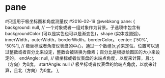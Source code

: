 # pane
#只适用于极坐标图和角度测量仪
#2016-02-19 @webkong
pane: {
      background: null,        // 一个对象或者一组对象作为背景。子选项中包含有backgroundColor (可以是实色也可以是渐变色)，shape (实体或圆弧)，innerWidth，outerWidth，borderWidth，borderColor。
      center: ['50%', '50%'],  // 极坐标或者角度仪表盘的中心，通过一个数组[x,y]来定位。位置可以通过整数或者百分比来设定，整数会被转换为像素；百分比是根据绘图区的大小来设定的。
      endAngle: null,          // 极坐标或者仪表盘的末端点角度，以度来计算，且北（方向）为0度。
      startAngle: null         // 极坐标或者仪表盘的始端点角度，以度来计算，且北（方向）为0度。
    },
